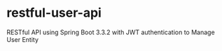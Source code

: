 # restful-user-api
RESTful API using Spring Boot 3.3.2 with JWT authentication to Manage User Entity
